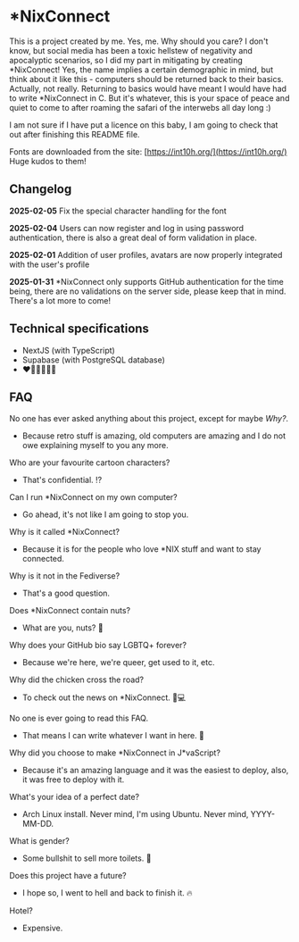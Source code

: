 # \*NixConnect

This is a project created by me. Yes, me. Why should you care? I don't know, but social media has been a toxic hellstew of negativity and apocalyptic scenarios, so I did my part in mitigating by creating \*NixConnect! Yes, the name implies a certain demographic in mind, but think about it like this - computers should be returned back to their basics. Actually, not really. Returning to basics would have meant I would have had to write \*NixConnect in C. But it's whatever, this is your space of peace and quiet to come to after roaming the safari of the interwebs all day long :)

I am not sure if I have put a licence on this baby, I am going to check that out after finishing this README file.

Fonts are downloaded from the site: [https://int10h.org/](https://int10h.org/) Huge kudos to them!

## Changelog

**2025-02-05**
Fix the special character handling for the font

**2025-02-04**
Users can now register and log in using password authentication, there is also a great deal of form validation in place.

**2025-02-01**
Addition of user profiles, avatars are now properly integrated with the user's profile

**2025-01-31**
\*NixConnect only supports GitHub authentication for the time being, there are no validations on the server side, please keep that in mind. There's a lot more to come!

## Technical specifications

- NextJS (with TypeScript)
- Supabase (with PostgreSQL database)
- ❤️🧡💛💚💙💜

## FAQ

No one has ever asked anything about this project, except for maybe _Why?_.

- Because retro stuff is amazing, old computers are amazing and I do not owe explaining myself to you any more.

Who are your favourite cartoon characters?

- That's confidential. ⁉️

Can I run \*NixConnect on my own computer?

- Go ahead, it's not like I am going to stop you.

Why is it called \*NixConnect?

- Because it is for the people who love \*NIX stuff and want to stay connected.

Why is it not in the Fediverse?

- That's a good question.

Does \*NixConnect contain nuts?

- What are you, nuts? 🥜

Why does your GitHub bio say LGBTQ+ forever?

- Because we're here, we're queer, get used to it, etc.

Why did the chicken cross the road?

- To check out the news on \*NixConnect. 🐔💻

No one is ever going to read this FAQ.

- That means I can write whatever I want in here. 🧠

Why did you choose to make \*NixConnect in J\*vaScript?

- Because it's an amazing language and it was the easiest to deploy, also, it was free to deploy with it.

What's your idea of a perfect date?

- Arch Linux install. Never mind, I'm using Ubuntu. Never mind, YYYY-MM-DD.

What is gender?

- Some bullshit to sell more toilets. 🚽

Does this project have a future?

- I hope so, I went to hell and back to finish it. 🔥

Hotel?

- Expensive.

